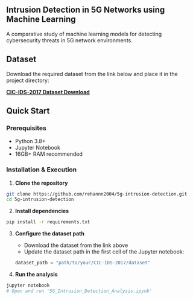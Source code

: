 ## Intrusion Detection in 5G Networks using Machine Learning

A comparative study of machine learning models for detecting cybersecurity threats in 5G network environments.

## Dataset

Download the required dataset from the link below and place it in the project directory:

**[CIC-IDS-2017 Dataset Download](https://drive.google.com/drive/folders/1WRbSuj06fjwANtrdto2YGqTMI5XkhCS5?usp=drive_link)**

## Quick Start

### Prerequisites
- Python 3.8+
- Jupyter Notebook
- 16GB+ RAM recommended

### Installation & Execution

1. **Clone the repository**
```bash
git clone https://github.com/rehannn2004/5g-intrusion-detection.git
cd 5g-intrusion-detection
```

2. **Install dependencies**
```bash
pip install -r requirements.txt
```

3. **Configure the dataset path**
   - Download the dataset from the link above
   - Update the dataset path in the first cell of the Jupyter notebook:
   ```python
   dataset_path = "path/to/your/CIC-IDS-2017/dataset"
   ```

4. **Run the analysis**
```bash
jupyter notebook
# Open and run '5G_Intrusion_Detection_Analysis.ipynb'
```


